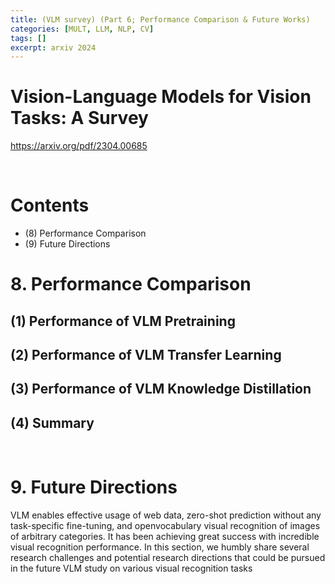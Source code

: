 ```yaml
---
title: (VLM survey) (Part 6; Performance Comparison & Future Works)
categories: [MULT, LLM, NLP, CV]
tags: []
excerpt: arxiv 2024
---
```


<script src="https://cdn.mathjax.org/mathjax/latest/MathJax.js?config=TeX-AMS-MML_HTMLorMML" type="text/javascript"></script>

# Vision-Language Models for Vision Tasks: A Survey

https://arxiv.org/pdf/2304.00685

<br>

# Contents

- (8) Performance Comparison
- (9) Future Directions



# 8. Performance Comparison

## (1) Performance of VLM Pretraining

## (2) Performance of VLM Transfer Learning

## (3) Performance of VLM Knowledge Distillation

## (4) Summary

<br>

# 9. Future Directions

VLM enables effective usage of web data, zero-shot prediction without any task-specific fine-tuning, and openvocabulary visual recognition of images of arbitrary categories. It has been achieving great success with incredible visual recognition performance. In this section, we humbly share several research challenges and potential research directions that could be pursued in the future VLM study on various visual recognition tasks


